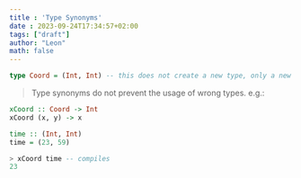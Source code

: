 ```yaml
---
title : 'Type Synonyms'
date : 2023-09-24T17:34:57+02:00
tags: ["draft"]
author: "Leon"
math: false
---
```


```haskell
type Coord = (Int, Int) -- this does not create a new type, only a new name
```

> Type synonyms do not prevent the usage of wrong types. e.g.:

```haskell
xCoord :: Coord -> Int
xCoord (x, y) -> x

time :: (Int, Int)
time = (23, 59)

> xCoord time -- compiles
23
```